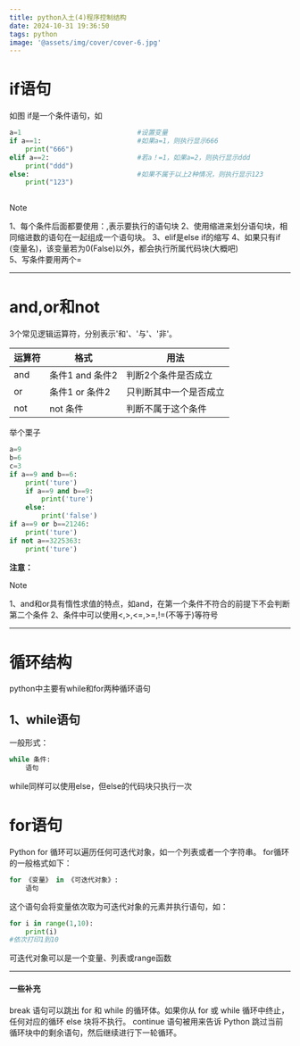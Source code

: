 ```yaml
---
title: python入土(4)程序控制结构
date: 2024-10-31 19:36:50
tags: python
image: '@assets/img/cover/cover-6.jpg'
---
```


# if语句

如图
if是一个条件语句，如

```python
a=1                             #设置变量
if a==1:                        #如果a=1，则执行显示666
	print("666")
elif a==2:                      #若a！=1，如果a=2，则执行显示ddd
    print("ddd")
else:                           #如果不属于以上2种情况，则执行显示123
    print("123")
	
```

> [!NOTE]
>
> 1、每个条件后面都要使用：,表示要执行的语句块
> 2、使用缩进来划分语句块，相同缩进数的语句在一起组成一个语句块。
> 3、elif是else if的缩写
> 4、如果只有if (变量名)，该变量若为0(False)以外，都会执行所属代码块(大概吧)\
> 5、写条件要用两个=

-------------------------------------------------------------

# and,or和not

3个常见逻辑运算符，分别表示'和'、'与'、'非'。

| 运算符 | 格式            | 用法                   |
| ------ | --------------- | ---------------------- |
| and    | 条件1 and 条件2 | 判断2个条件是否成立    |
| or     | 条件1 or 条件2  | 只判断其中一个是否成立 |
| not    | not 条件        | 判断不属于这个条件     |

举个栗子

```python
a=9
b=6
c=3
if a==9 and b==6:
    print('ture')
    if a==9 and b==9:
        print('ture')
    else:
        print('false')
if a==9 or b==21246:
    print('ture')
if not a==3225363:
    print('ture')
```

**注意：**

> [!NOTE]
>
> 1、and和or具有惰性求值的特点，如and，在第一个条件不符合的前提下不会判断第二个条件
> 2、条件中可以使用<,>,<=,>=,!=(不等于)等符号

----------------------------------------------------------

# 循环结构

python中主要有while和for两种循环语句

## 1、while语句

一般形式：

```python
while 条件:
    语句
```

while同样可以使用else，但else的代码块只执行一次

# for语句

Python for 循环可以遍历任何可迭代对象，如一个列表或者一个字符串。
for循环的一般格式如下：

```python
for 《变量》 in 《可迭代对象》:
	语句
```

这个语句会将变量依次取为可迭代对象的元素并执行语句，如：

```python
for i in range(1,10):
	print(i)
#依次打印1到10
```

可迭代对象可以是一个变量、列表或range函数

------------------------------------------

#### 一些补充

break 语句可以跳出 for 和 while 的循环体。如果你从 for 或 while 循环中终止，任何对应的循环 else 块将不执行。
continue 语句被用来告诉 Python 跳过当前循环块中的剩余语句，然后继续进行下一轮循环。
